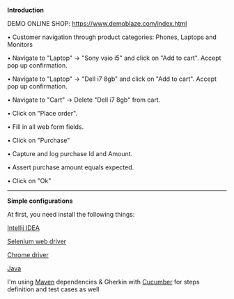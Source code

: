 **Introduction**

DEMO ONLINE SHOP: https://www.demoblaze.com/index.html

• Customer navigation through product categories: Phones, Laptops and Monitors

• Navigate to "Laptop" → "Sony vaio i5" and click on "Add to cart". Accept pop up confirmation.

• Navigate to "Laptop" → "Dell i7 8gb" and click on "Add to cart". Accept pop up confirmation.

• Navigate to "Cart" → Delete "Dell i7 8gb" from cart.

• Click on "Place order".

• Fill in all web form fields.

• Click on "Purchase"

• Capture and log purchase Id and Amount.

• Assert purchase amount equals expected.

• Click on "Ok"

****

**Simple configurations**

At first, you need install the following things:

[Intellij IDEA](https://www.jetbrains.com/es-es/idea/download/#section=linux)

[Selenium web driver](https://www.selenium.dev/downloads/)

[Chrome driver](https://chromedriver.chromium.org/)

[Java](https://www.oracle.com/java/technologies/downloads/#java11)

I'm using [Maven](https://mvnrepository.com/) dependencies & Gherkin with [Cucumber](https://cucumber.io/docs/cucumber/) for steps definition and test cases as well

